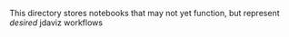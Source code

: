 This directory stores notebooks that may not yet function, but represent *desired* jdaviz workflows
